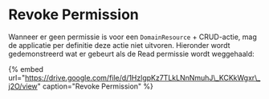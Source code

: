 # Revoke Permission

Wanneer er geen permissie is voor een `DomainResource` + CRUD-actie, mag de applicatie per definitie deze actie niet uitvoren. Hieronder wordt gedemonstreerd wat er gebeurt als de Read permissie wordt weggehaald:

{% embed url="https://drive.google.com/file/d/1HzlgpKz7TLkLNnNmuhJ\_KCKkWgxr\_j2O/view" caption="Revoke Permission" %}



